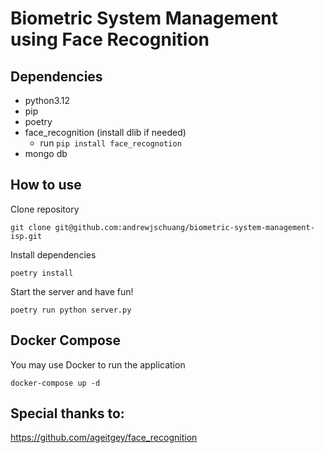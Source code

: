 # Biometric System Management using Face Recognition

## Dependencies

- python3.12
- pip
- poetry
- face_recognition (install dlib if needed)
    - run `pip install face_recognotion`
- mongo db

## How to use

Clone repository

`git clone git@github.com:andrewjschuang/biometric-system-management-isp.git`

Install dependencies

`poetry install`

Start the server and have fun!

`poetry run python server.py`

## Docker Compose

You may use Docker to run the application

`docker-compose up -d`

## Special thanks to:
https://github.com/ageitgey/face_recognition
